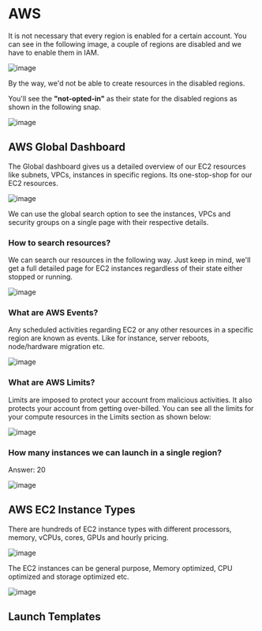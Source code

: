 # AWS

It is not necessary that every region is enabled for a certain account. You can see in the following image, a couple of regions are disabled and we have to enable them in IAM. 

![image](https://user-images.githubusercontent.com/21220549/235868422-30bd7dd0-3754-4a51-9f77-862826d2e555.png)

By the way, we'd not be able to create resources in the disabled regions.

You'll see the **"not-opted-in"** as their state for the disabled regions as shown in the following snap.

![image](https://user-images.githubusercontent.com/21220549/235870190-f35a5510-2c54-4787-9d14-822861662390.png)

## AWS Global Dashboard

The Global dashboard gives us a detailed overview of our EC2 resources like subnets, VPCs, instances in specific regions. Its one-stop-shop for our EC2 resources.

![image](https://user-images.githubusercontent.com/21220549/235869113-70ca225e-975d-4f9a-9745-99381e6d3210.png)

We can use the global search option to see the instances, VPCs and security groups on a single page with their respective details. 

### How to search resources?

We can search our resources in the following way. Just keep in mind, we'll get a full detailed page for EC2 instances regardless of their state either stopped or running.

![image](https://user-images.githubusercontent.com/21220549/235871233-2c8f50da-598d-4f35-9ba6-653d36475b0a.png)

### What are AWS Events?

Any scheduled activities regarding EC2 or any other resources in a specific region are known as events. Like for instance, server reboots, node/hardware migration etc.

![image](https://user-images.githubusercontent.com/21220549/235906091-9a6fd0c2-9ab1-473a-9d74-d6b369312be8.png)

### What are AWS Limits?

Limits are imposed to protect your account from malicious activities. It also protects your account from getting over-billed. You can see all the limits for your compute resources in the Limits section as shown below:

![image](https://user-images.githubusercontent.com/21220549/235908119-da0fcc4e-58f2-4ef2-ad38-dc86d433f06a.png)

### How many instances we can launch in a single region?

Answer: 20

![image](https://user-images.githubusercontent.com/21220549/235907906-9154be75-ecbe-40d1-9976-b2bd88c21875.png)

## AWS EC2 Instance Types
There are hundreds of EC2 instance types with different processors, memory, vCPUs, cores, GPUs and hourly pricing.

![image](https://user-images.githubusercontent.com/21220549/235932121-f7e8fd98-8615-4412-a393-76289adfc875.png)

The EC2 instances can be general purpose, Memory optimized, CPU optimized and storage optimized etc.

![image](https://user-images.githubusercontent.com/21220549/235931475-f20fac73-1bd3-4d60-9803-c4d56e922259.png)

## Launch Templates



